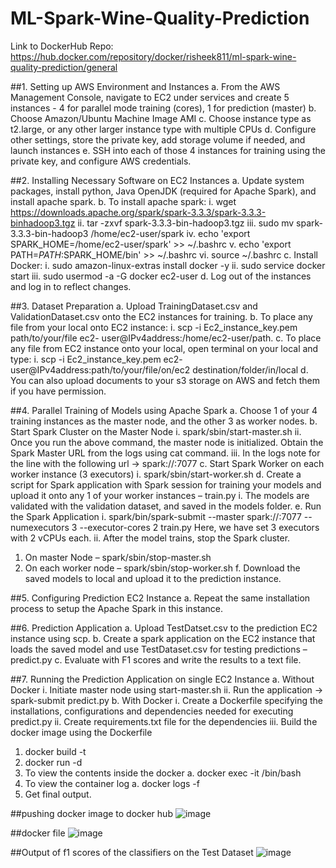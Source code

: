 # ML-Spark-Wine-Quality-Prediction
Link to DockerHub Repo: https://hub.docker.com/repository/docker/risheek811/ml-spark-wine-quality-prediction/general

##1. Setting up AWS Environment and Instances
a. From the AWS Management Console, navigate to EC2 under services and create 5
instances - 4 for parallel mode training (cores), 1 for prediction (master)
b. Choose Amazon/Ubuntu Machine Image AMI
c. Choose instance type as t2.large, or any other larger instance type with multiple CPUs
d. Configure other settings, store the private key, add storage volume if needed, and
launch instances
e. SSH into each of those 4 instances for training using the private key, and configure
AWS credentials.

##2. Installing Necessary Software on EC2 Instances
a. Update system packages, install python, Java OpenJDK (required for Apache Spark),
and install apache spark.
b. To install apache spark:
i. wget https://downloads.apache.org/spark/spark-3.3.3/spark-3.3.3-binhadoop3.tgz
ii. tar -zxvf spark-3.3.3-bin-hadoop3.tgz
iii. sudo mv spark-3.3.3-bin-hadoop3 /home/ec2-user/spark
iv. echo 'export SPARK_HOME=/home/ec2-user/spark' >> ~/.bashrc
v. echo 'export PATH=$PATH:$SPARK_HOME/bin' >> ~/.bashrc
vi. source ~/.bashrc
c. Install Docker:
i. sudo amazon-linux-extras install docker -y
ii. sudo service docker start
iii. sudo usermod -a -G docker ec2-user
d. Log out of the instances and log in to reflect changes.

##3. Dataset Preparation
a. Upload TrainingDataset.csv and ValidationDataset.csv onto the EC2 instances for
training.
b. To place any file from your local onto EC2 instance:
i. scp -i Ec2_instance_key.pem path/to/your/file ec2-
user@IPv4address:/home/ec2-user/path.
c. To place any file from EC2 instance onto your local, open terminal on your local and
type:
i. scp -i Ec2_instance_key.pem ec2-
user@IPv4address:path/to/your/file/on/ec2 destination/folder/in/local
d. You can also upload documents to your s3 storage on AWS and fetch them if you have
permission.

##4. Parallel Training of Models using Apache Spark
a. Choose 1 of your 4 training instances as the master node, and the other 3 as worker
nodes.
b. Start Spark Cluster on the Master Node
i. spark/sbin/start-master.sh
ii. Once you run the above command, the master node is initialized. Obtain the
Spark Master URL from the logs using cat command.
iii. In the logs note for the line with the following url -> spark://<master-ip>:7077
c. Start Spark Worker on each worker instance (3 executors)
i. spark/sbin/start-worker.sh <spark-master-node-url>
d. Create a script for Spark application with Spark session for training your models and
upload it onto any 1 of your worker instances – train.py
i. The models are validated with the validation dataset, and saved in the models
folder.
e. Run the Spark Application
i. spark/bin/spark-submit --master spark://<master-ip>:7077 --numexecutors 3 --executor-cores 2 train.py
Here, we have set 3 executors with 2 vCPUs each.
ii. After the model trains, stop the Spark cluster.
1. On master Node – spark/sbin/stop-master.sh
2. On each worker node – spark/sbin/stop-worker.sh
f. Download the saved models to local and upload it to the prediction instance.

##5. Configuring Prediction EC2 Instance
a. Repeat the same installation process to setup the Apache Spark in this instance.

##6. Prediction Application
a. Upload TestDatset.csv to the prediction EC2 instance using scp.
b. Create a spark application on the EC2 instance that loads the saved model and use
TestDataset.csv for testing predictions – predict.py
c. Evaluate with F1 scores and write the results to a text file.

##7. Running the Prediction Application on single EC2 Instance
a. Without Docker
i. Initiate master node using start-master.sh
ii. Run the application -> spark-submit predict.py
b. With Docker
i. Create a Dockerfile specifying the installations, configurations and
dependencies needed for executing predict.py
ii. Create requirements.txt file for the dependencies
iii. Build the docker image using the Dockerfile
1. docker build -t <docker-image-name>
2. docker run -d <docker-image-name>
3. To view the contents inside the docker
a. docker exec -it <first three letters of process id> /bin/bash
4. To view the container log
a. docker logs -f <first three letters of process id>
5. Get final output.

##pushing docker image to docker hub
![image](https://github.com/RisheekK/ML-Spark-Wine-Quality-Prediction/assets/86208506/c8a2d629-3976-4ae3-bad5-f0a839a1d745)

##docker file 
![image](https://github.com/RisheekK/ML-Spark-Wine-Quality-Prediction/assets/86208506/8ac5949d-a772-42b2-9eb7-2a4280a3e82e)

##Output of f1 scores of the classifiers on the Test Dataset
![image](https://github.com/RisheekK/ML-Spark-Wine-Quality-Prediction/assets/86208506/285c4413-472d-4a43-a77f-2ee2bfb73b22)
